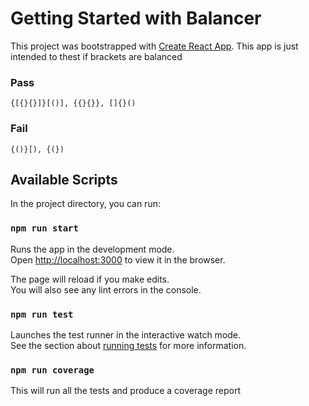 # Getting Started with Balancer

This project was bootstrapped with [Create React App](https://github.com/facebook/create-react-app).
This app is just intended to thest if brackets are balanced

### Pass
```{[{}{}]}[()], {{}{}}, []{}()``` 

### Fail
```{()}[), {(})```

## Available Scripts

In the project directory, you can run:

### `npm run start`

Runs the app in the development mode.\
Open [http://localhost:3000](http://localhost:3000) to view it in the browser.

The page will reload if you make edits.\
You will also see any lint errors in the console.

### `npm run test`

Launches the test runner in the interactive watch mode.\
See the section about [running tests](https://facebook.github.io/create-react-app/docs/running-tests) for more information.

### `npm run coverage`

This will run all the tests and produce a coverage report
